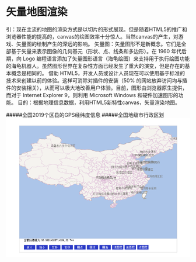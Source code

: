 矢量地图渲染
====
引：现在主流的地图的渲染方式是以切片的形式展现。但是随着HTML5的推广和浏览器性能的提高的，canvas的绘图效率十分惊人。当然canvas的产生，对游戏、矢量图的绘制产生的深远的影响。
矢量图：矢量图形不是新概念。它们是全部基于矢量来表示图像的几何基元（形状、点、线条和多边形）。在 1960 年代后期，向 Logo 编程语言添加了矢量图形语言（海龟绘图）来支持用于执行绘图功能的海龟机器人。虽然图形世界在复杂性方面已经发生了重大的演变，但是存在的基本概念是相同的。
借助 HTML5，开发人员或设计人员现在可以使用基于标准的技术来创建以前的体验。这样可消除对插件的安装（50% 的网站放弃访问均与插件的安装相关），从而可以极大地改善用户体验。目前，图形由浏览器原生提供，而对于 Internet Explorer 9，则利用 Microsoft Windows 和硬件加速图形的功能。
目的：根据地理信息数据，利用HTML5新特性canvas，矢量渲染地图。  

#####全国2019个区县的GPS经纬度信息
#####全国地级市行政区划
![map png](./pic/map.png)


